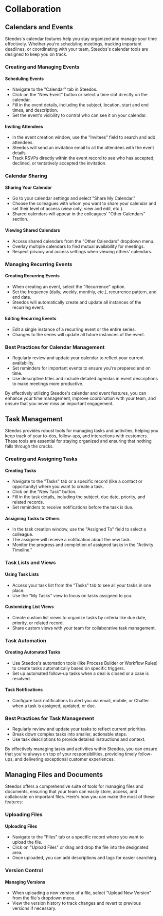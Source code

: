 # Collaboration

## Calendars and Events

Steedos's calendar features help you stay organized and manage your time effectively. Whether you're scheduling meetings, tracking important deadlines, or coordinating with your team, Steedos's calendar tools are designed to keep you on track.

### Creating and Managing Events

#### Scheduling Events
- Navigate to the "Calendar" tab in Steedos.
- Click on the "New Event" button or select a time slot directly on the calendar.
- Fill in the event details, including the subject, location, start and end times, and description.
- Set the event's visibility to control who can see it on your calendar.

#### Inviting Attendees
- In the event creation window, use the "Invitees" field to search and add attendees.
- Steedos will send an invitation email to all the attendees with the event details.
- Track RSVPs directly within the event record to see who has accepted, declined, or tentatively accepted the invitation.

### Calendar Sharing

#### Sharing Your Calendar
- Go to your calendar settings and select "Share My Calendar."
- Choose the colleagues with whom you want to share your calendar and set their level of access (view only, view and edit, etc.).
- Shared calendars will appear in the colleagues' "Other Calendars" section.

#### Viewing Shared Calendars
- Access shared calendars from the "Other Calendars" dropdown menu.
- Overlay multiple calendars to find mutual availability for meetings.
- Respect privacy and access settings when viewing others' calendars.

### Managing Recurring Events

#### Creating Recurring Events
- When creating an event, select the "Recurrence" option.
- Set the frequency (daily, weekly, monthly, etc.), recurrence pattern, and end date.
- Steedos will automatically create and update all instances of the recurring event.

#### Editing Recurring Events
- Edit a single instance of a recurring event or the entire series.
- Changes to the series will update all future instances of the event.

<!-- ### Calendar Integration

#### Syncing with External Calendars
- Integrate Steedos with external calendar services like Google Calendar or Microsoft Outlook.
- Keep your Steedos and external calendars in sync to avoid scheduling conflicts.

#### Mobile Calendar Access
- Access your Steedos calendar on the go with the Steedos mobile app.
- Receive notifications and reminders directly on your mobile device. -->

### Best Practices for Calendar Management

- Regularly review and update your calendar to reflect your current availability.
- Set reminders for important events to ensure you're prepared and on time.
- Use descriptive titles and include detailed agendas in event descriptions to make meetings more productive.

By effectively utilizing Steedos's calendar and event features, you can enhance your time management, improve coordination with your team, and ensure that you never miss an important engagement.


## Task Management

Steedos provides robust tools for managing tasks and activities, helping you keep track of your to-dos, follow-ups, and interactions with customers. These tools are essential for staying organized and ensuring that nothing falls through the cracks.

### Creating and Assigning Tasks

#### Creating Tasks
- Navigate to the "Tasks" tab or a specific record (like a contact or opportunity) where you want to create a task.
- Click on the "New Task" button.
- Fill in the task details, including the subject, due date, priority, and related records.
- Set reminders to receive notifications before the task is due.

#### Assigning Tasks to Others
- In the task creation window, use the "Assigned To" field to select a colleague.
- The assignee will receive a notification about the new task.
- Monitor the progress and completion of assigned tasks in the "Activity Timeline."

### Task Lists and Views

#### Using Task Lists
- Access your task list from the "Tasks" tab to see all your tasks in one place.
- Use the "My Tasks" view to focus on tasks assigned to you.

#### Customizing List Views
- Create custom list views to organize tasks by criteria like due date, priority, or related record.
- Share custom views with your team for collaborative task management.

### Task Automation

#### Creating Automated Tasks
- Use Steedos's automation tools (like Process Builder or Workflow Rules) to create tasks automatically based on specific triggers.
- Set up automated follow-up tasks when a deal is closed or a case is resolved.

#### Task Notifications
- Configure task notifications to alert you via email, mobile, or Chatter when a task is assigned, updated, or due.

### Best Practices for Task Management

- Regularly review and update your tasks to reflect current priorities.
- Break down complex tasks into smaller, actionable steps.
- Use task descriptions to provide detailed instructions and context.

By effectively managing tasks and activities within Steedos, you can ensure that you're always on top of your responsibilities, providing timely follow-ups, and delivering exceptional customer experiences.


## Managing Files and Documents

Steedos offers a comprehensive suite of tools for managing files and documents, ensuring that your team can easily store, access, and collaborate on important files. Here's how you can make the most of these features:

### Uploading Files

#### Uploading Files
- Navigate to the "Files" tab or a specific record where you want to upload the file.
- Click on "Upload Files" or drag and drop the file into the designated area.
- Once uploaded, you can add descriptions and tags for easier searching.

### Version Control

#### Managing Versions
- When uploading a new version of a file, select "Upload New Version" from the file's dropdown menu.
- View the version history to track changes and revert to previous versions if necessary.
